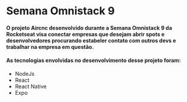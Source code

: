 # Semana Omnistack 9
 #### O projeto Aircnc desenvolvido durante a Semana Omnistack 9 da Rocketseat visa conectar empresas que desejam abrir spots e desenvolvedores procurando estabeler contato com outros devs e trabalhar na empresa em questão.
  
#### As tecnologias envolvidas no desenvolvimento desse projeto foram:
<ul>
<li> NodeJs </li>
<li> React </li>
<li> React Native </li>
<li> Expo </li>
<ul>
